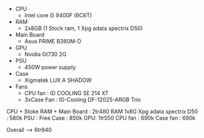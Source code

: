 + CPU
	+ Intel core i5 9400F (6C6T)
+ RAM
	+ 2x8GB (1 Stock ram, 1 Xpg adata spectrix D50)
+ Main Board
	+ Asus PRIME B360M-D
+ GPU
	+ Nvidia Gt730 2G
+ PSU
	+ 450W power supply
+ Case
	+ Xigmatek LUX A SHADOW
+ Fans
	+ CPU fan : ID COOLING SE 214 XT
	+ 3xCase Fan : ID-Cooling DF-12025-ARGB Trio

CPU + Stoke RAM + Main Board : 2tr480
RAM 1x8G Xpg adata spectrix D50 : 580k
PSU : Free
Case : 850k
GPU: 1tr550
CPU fan : 690k
Case fan : 690k

Overall --> 6tr840